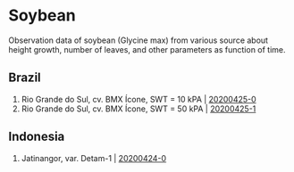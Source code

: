 # Soybean
Observation data of soybean (Glycine max) from various source about height growth, number of leaves, and other parameters as function of time.

## Brazil
1. Rio Grande do Sul, cv. BMX Ícone, SWT = 10 kPA | [20200425-0](20200425-0.js)
2. Rio Grande do Sul, cv. BMX Ícone, SWT = 50 kPA | [20200425-1](20200425-1.js)
 
## Indonesia
1. Jatinangor, var. Detam-1 | [20200424-0](20200424-0.js)